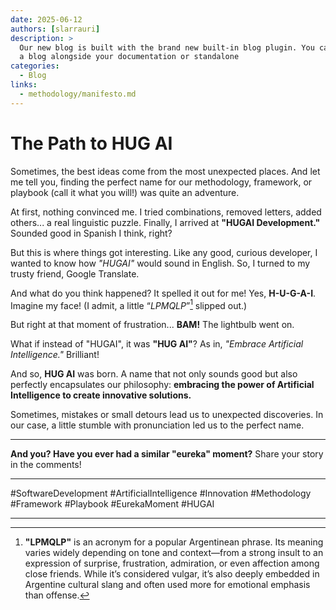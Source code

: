 ```yaml
---
date: 2025-06-12
authors: [slarrauri]
description: >
  Our new blog is built with the brand new built-in blog plugin. You can build
  a blog alongside your documentation or standalone
categories:
  - Blog
links:
  - methodology/manifesto.md
---
```

# The Path to HUG AI

Sometimes, the best ideas come from the most unexpected places. And let me tell you, finding the perfect name for our methodology, framework, or playbook (call it what you will!) was quite an adventure.

At first, nothing convinced me. I tried combinations, removed letters, added others... a real 
linguistic puzzle. Finally, I arrived at **"HUGAI Development."** Sounded good in Spanish I think, right?

But this is where things got interesting. Like any good, curious developer, I wanted to know how *"HUGAI"* would sound in English. So, I turned to my trusty friend, Google Translate.

And what do you think happened? It spelled it out for me! Yes, **H-U-G-A-I**. Imagine my face! (I admit, a little “*LPMQLP*”[^1] slipped out.)

But right at that moment of frustration... **BAM!** The lightbulb went on.

What if instead of "HUGAI", it was **"HUG AI"**?
As in, *"Embrace Artificial Intelligence."* Brilliant!

And so, **HUG AI** was born.
A name that not only sounds good but also perfectly encapsulates our philosophy: **embracing the power of Artificial Intelligence to create innovative solutions.**

Sometimes, mistakes or small detours lead us to unexpected discoveries.
In our case, a little stumble with pronunciation led us to the perfect name.

---

**And you? Have you ever had a similar "eureka" moment?**
Share your story in the comments!

---

#SoftwareDevelopment #ArtificialIntelligence #Innovation #Methodology #Framework #Playbook #EurekaMoment #HUGAI

[^1]: **"LPMQLP"** is an acronym for a popular Argentinean phrase. Its meaning varies widely 
depending on tone and context—from a strong insult to an expression of surprise, frustration, admiration, or even affection among close friends. While it’s considered vulgar, it’s also deeply embedded in Argentine cultural slang and often used more for emotional emphasis than offense.

---
